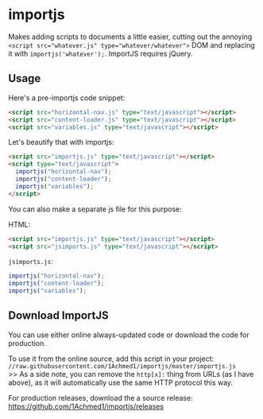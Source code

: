 # importjs
Makes adding scripts to documents a little easier, cutting out the annoying `<script src="whatever.js" type="whatever/whatever">` DOM and replacing it with `importjs('whatever');`. ImportJS requires jQuery.

## Usage
Here's a pre-importjs code snippet:
```html
<script src="horizontal-nav.js" type="text/javascript"></script>
<script src="content-loader.js" type="text/javascript"></script>
<script src="variables.js" type="text/javascript"></script>
```

Let's beautify that with importjs:
```html
<script src="importjs.js" type="text/javascript"></script>
<script type="text/javascript">
  importjs("horizontal-nav");
  importjs("content-loader");
  importjs("variables");
</script>
```
You can also make a separate js file for this purpose:

HTML:
```html
<script src="importjs.js" type="text/javascript"></script>
<script src="jsimports.js" type="text/javascript"></script>
```
`jsimports.js`:
```javascript
importjs("horizontal-nav");
importjs("content-loader");
importjs("variables");
```

## Download ImportJS
You can use either online always-updated code or download the code for production.

To use it from the online source, add this script in your project:
`//raw.githubusercontent.com/1Achmed1/importjs/master/importjs.js` <br/>
\>\> As a side note, you can remove the `http[x]:` thing from URLs (as I have above), as it will automatically use the same HTTP protocol this way.

For production releases, download the a source release: <br/>
https://github.com/1Achmed1/importjs/releases
